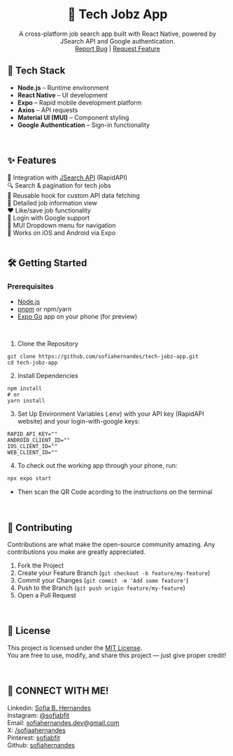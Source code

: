 <div align="center">
  <h1>💼 Tech Jobz App</h1>
  <p align="center">
    A cross-platform job search app built with React Native, powered by JSearch API and Google authentication.
    <br />
    <a href="https://github.com/sofiahernandes/tech-jobz-app/issues">Report Bug</a>
    |
    <a href="https://github.com/sofiahernandes/tech-jobz-app/issues">Request Feature</a>
  </p>
</div>

## 🚀 Tech Stack
- **Node.js** – Runtime environment  
- **React Native** – UI development  
- **Expo** – Rapid mobile development platform  
- **Axios** – API requests  
- **Material UI (MUI)** – Component styling  
- **Google Authentication** – Sign-in functionality  
<br/>

## ✨ Features
🔗 Integration with [JSearch API](https://rapidapi.com/letscrape-6bRBa3QguO5/api/jsearch) (RapidAPI)  
🔍 Search & pagination for tech jobs  
🔁 Reusable hook for custom API data fetching  
📄 Detailed job information view  
❤️ Like/save job functionality  
🔐 Login with Google support  
🔽 MUI Dropdown menu for navigation  
📱 Works on iOS and Android via Expo  
<br/>

## 🛠️ Getting Started
### Prerequisites
- [Node.js](https://nodejs.org/)
- [pnpm](https://pnpm.io/) or npm/yarn
- [Expo Go](https://expo.dev/client) app on your phone (for preview)
<br/>

1. Clone the Repository
```
git clone https://github.com/sofiahernandes/tech-jobz-app.git
cd tech-jobz-app
```

2. Install Dependencies
```
npm install
# or
yarn install
```

3. Set Up Environment Variables (.env) with your API key (RapidAPI website) and your login-with-google keys:
```
RAPID_API_KEY=""
ANDROID_CLIENT_ID=""
IOS_CLIENT_ID=""
WEB_CLIENT_ID=""
```

4. To check out the working app through your phone, run:
```jsx
npx expo start
```
- Then scan the QR Code acording to the instructions on the terminal

<br/>

## 🤝 Contributing
Contributions are what make the open-source community amazing. Any contributions you make are greatly appreciated.
1. Fork the Project
2. Create your Feature Branch (`git checkout -b feature/my-feature`)
3. Commit your Changes (`git commit -m 'Add some feature'`)
4. Push to the Branch (`git push origin feature/my-feature`)
5. Open a Pull Request
<br/>

## 📄 License
This project is licensed under the [MIT License](LICENSE).  
You are free to use, modify, and share this project — just give proper credit!

<br/>

## 📩 CONNECT WITH ME!
Linkedin: [Sofia B. Hernandes](https://www.linkedin.com/in/sofia-botechia-hernandes-4a5379349?utm_source=share&utm_campaign=share_via&utm_content=profile&utm_medium=android_app)  
Instagram: [@sofiabfit](https://www.instagram.com/sofiabfit/)  
Email: [sofiahernandes.dev@gmail.com](mailto:sofiahernandes.dev@gmail.com)  
X: [/sofiaahernandes](https://x.com/sofiaahernandes)  
Pinterest: [sofiabfit](https://pin.it/5gRW2R2bW)  
Github: [sofiahernandes](https://github.com/sofiahernandes)

